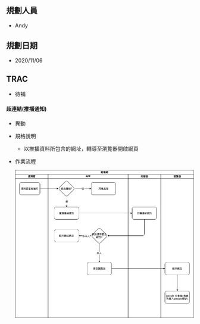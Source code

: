 ## <div id="user">規劃人員</div>
  * Andy

## <div id="updatedate">規劃日期</div>
  * 2020/11/06

## <div id="trac">TRAC</div>
  * 待補

#### <div id="notification_hyperlink">超連結<path>(推播通知)</path></div>
* 異動
* 規格說明
  * 以推播資料所包含的網址，轉導至瀏覧器開啟網頁
* 作業流程

  ![Notification Hyperlink](./image/workflow_hyperlink.png)
